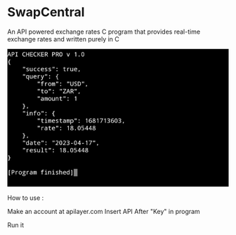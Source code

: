 # SwapCentral
An API powered exchange rates C program that provides real-time exchange rates and written purely in C


![Image](./image.jpg)

How to use :

Make an account at apilayer.com
Insert API After "Key" in program

Run it 

